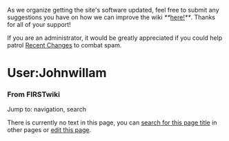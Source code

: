 As we organize getting the site's software updated, feel free to submit any
suggestions you have on how we can improve the wiki
_**_[here!](/index.php/User:Hallry/Suggestions "User:Hallry/Suggestions"
)_**_. Thanks for all of your support!

If you are an administrator, it would be greatly appreciated if you could help
patrol [Recent Changes](/index.php/Special:Recentchanges
"Special:Recentchanges" ) to combat spam.

# User:Johnwillam

### From FIRSTwiki

Jump to: navigation, search

There is currently no text in this page, you can [search for this page
title](/index.php/Special:Search/Johnwillam "Special:Search/Johnwillam" ) in
other pages or [edit this
page](http://www.firstwiki.net/index.php?title=User:Johnwillam&action=edit
"http://www.firstwiki.net/index.php?title=User:Johnwillam&action=edit" ).

